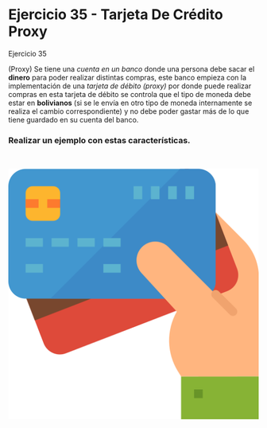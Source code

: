 # Ejercicio 35 - Tarjeta De Crédito Proxy

Ejercicio 35

(Proxy)
Se tiene una *cuenta en un banco* donde
una persona debe sacar el **dinero** para
poder realizar distintas compras, este
banco empieza con la implementación de
una *tarjeta de débito (proxy)* por
donde puede realizar compras en esta
tarjeta de débito se controla que el
tipo de moneda debe estar en **bolivianos**
(si se le envía en otro tipo de moneda
internamente se realiza el cambio
correspondiente) y no debe poder gastar
más de lo que tiene guardado en su
cuenta del banco.

### Realizar un ejemplo con estas características.</br>
 </br>
 <p align="center">
    <img src="https://github.com/AleS900/prueba/blob/master/assets/1086741.png" />
 </p>

